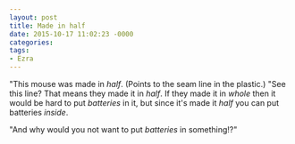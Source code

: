 ```yaml
---
layout: post
title: Made in half
date: 2015-10-17 11:02:23 -0000
categories:
tags:
- Ezra
---
```

"This mouse was made in <em>half</em>. (Points to the seam line in the plastic.) "See this line? That means they made it in <em>half</em>. If they made it in <em>whole</em> then it would be hard to put <em>batteries</em> in it, but since it's made it <em>half</em> you can put batteries <em>inside</em>.

"And why would you not want to put <em>batteries</em> in something!?"
